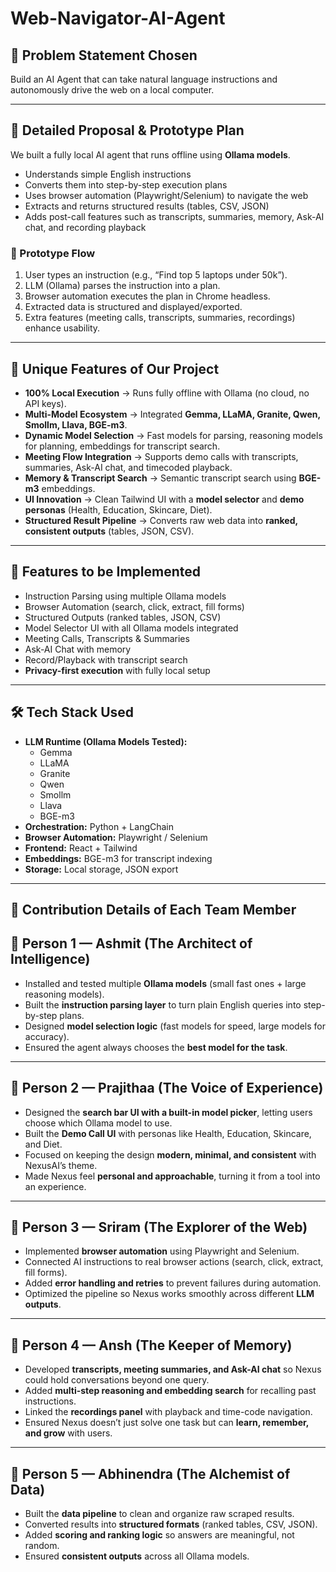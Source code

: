 # Web-Navigator-AI-Agent

## 📌 Problem Statement Chosen
Build an AI Agent that can take natural language instructions and autonomously drive the web on a local computer.

---

## 📝 Detailed Proposal & Prototype Plan
We built a fully local AI agent that runs offline using **Ollama models**.

- Understands simple English instructions  
- Converts them into step-by-step execution plans  
- Uses browser automation (Playwright/Selenium) to navigate the web  
- Extracts and returns structured results (tables, CSV, JSON)  
- Adds post-call features such as transcripts, summaries, memory, Ask-AI chat, and recording playback  

### 🔄 Prototype Flow
1. User types an instruction (e.g., “Find top 5 laptops under 50k”).  
2. LLM (Ollama) parses the instruction into a plan.  
3. Browser automation executes the plan in Chrome headless.  
4. Extracted data is structured and displayed/exported.  
5. Extra features (meeting calls, transcripts, summaries, recordings) enhance usability.  

---

## 🌟 Unique Features of Our Project
- **100% Local Execution** → Runs fully offline with Ollama (no cloud, no API keys).  
- **Multi-Model Ecosystem** → Integrated **Gemma, LLaMA, Granite, Qwen, Smollm, Llava, BGE-m3**.  
- **Dynamic Model Selection** → Fast models for parsing, reasoning models for planning, embeddings for transcript search.  
- **Meeting Flow Integration** → Supports demo calls with transcripts, summaries, Ask-AI chat, and timecoded playback.  
- **Memory & Transcript Search** → Semantic transcript search using **BGE-m3** embeddings.  
- **UI Innovation** → Clean Tailwind UI with a **model selector** and **demo personas** (Health, Education, Skincare, Diet).  
- **Structured Result Pipeline** → Converts raw web data into **ranked, consistent outputs** (tables, JSON, CSV).  

---

## 🚀 Features to be Implemented
- Instruction Parsing using multiple Ollama models  
- Browser Automation (search, click, extract, fill forms)  
- Structured Outputs (ranked tables, JSON, CSV)  
- Model Selector UI with all Ollama models integrated  
- Meeting Calls, Transcripts & Summaries  
- Ask-AI Chat with memory  
- Record/Playback with transcript search  
- **Privacy-first execution** with fully local setup  

---

## 🛠 Tech Stack Used
- **LLM Runtime (Ollama Models Tested):**  
  - Gemma  
  - LLaMA  
  - Granite  
  - Qwen  
  - Smollm  
  - Llava  
  - BGE-m3  
- **Orchestration:** Python + LangChain  
- **Browser Automation:** Playwright / Selenium  
- **Frontend:** React + Tailwind  
- **Embeddings:** BGE-m3 for transcript indexing  
- **Storage:** Local storage, JSON export  

---

## 👥 Contribution Details of Each Team Member

## 👤 Person 1 — Ashmit (The Architect of Intelligence)  
- Installed and tested multiple **Ollama models** (small fast ones + large reasoning models).  
- Built the **instruction parsing layer** to turn plain English queries into step-by-step plans.  
- Designed **model selection logic** (fast models for speed, large models for accuracy).  
- Ensured the agent always chooses the **best model for the task**.  

---

## 👤 Person 2 — Prajithaa (The Voice of Experience)  
- Designed the **search bar UI with a built-in model picker**, letting users choose which Ollama model to use.  
- Built the **Demo Call UI** with personas like Health, Education, Skincare, and Diet.  
- Focused on keeping the design **modern, minimal, and consistent** with NexusAI’s theme.  
- Made Nexus feel **personal and approachable**, turning it from a tool into an experience.  

---

## 👤 Person 3 — Sriram (The Explorer of the Web)  
- Implemented **browser automation** using Playwright and Selenium.  
- Connected AI instructions to real browser actions (search, click, extract, fill forms).  
- Added **error handling and retries** to prevent failures during automation.  
- Optimized the pipeline so Nexus works smoothly across different **LLM outputs**.  

---

## 👤 Person 4 — Ansh (The Keeper of Memory)  
- Developed **transcripts, meeting summaries, and Ask-AI chat** so Nexus could hold conversations beyond one query.  
- Added **multi-step reasoning and embedding search** for recalling past instructions.  
- Linked the **recordings panel** with playback and time-code navigation.  
- Ensured Nexus doesn’t just solve one task but can **learn, remember, and grow** with users.  

---

## 👤 Person 5 — Abhinendra (The Alchemist of Data)  
- Built the **data pipeline** to clean and organize raw scraped results.  
- Converted results into **structured formats** (ranked tables, CSV, JSON).  
- Added **scoring and ranking logic** so answers are meaningful, not random.  
- Ensured **consistent outputs** across all Ollama models.  

